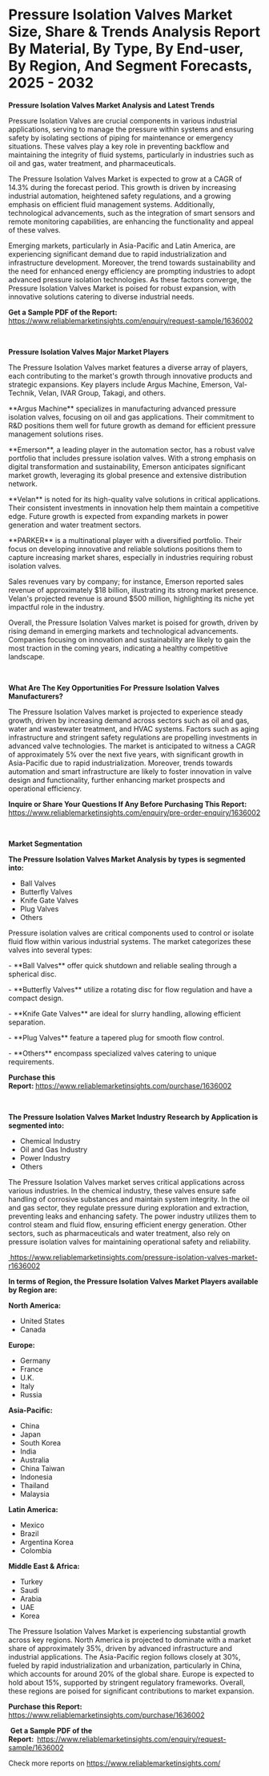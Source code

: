 <p><h1>Pressure Isolation Valves Market Size, Share & Trends Analysis Report By Material, By Type, By End-user, By Region, And Segment Forecasts, 2025 - 2032</h1></p><p><strong>Pressure Isolation Valves Market Analysis and Latest Trends</strong></p>
<p><p>Pressure Isolation Valves are crucial components in various industrial applications, serving to manage the pressure within systems and ensuring safety by isolating sections of piping for maintenance or emergency situations. These valves play a key role in preventing backflow and maintaining the integrity of fluid systems, particularly in industries such as oil and gas, water treatment, and pharmaceuticals.</p><p>The Pressure Isolation Valves Market is expected to grow at a CAGR of 14.3% during the forecast period. This growth is driven by increasing industrial automation, heightened safety regulations, and a growing emphasis on efficient fluid management systems. Additionally, technological advancements, such as the integration of smart sensors and remote monitoring capabilities, are enhancing the functionality and appeal of these valves. </p><p>Emerging markets, particularly in Asia-Pacific and Latin America, are experiencing significant demand due to rapid industrialization and infrastructure development. Moreover, the trend towards sustainability and the need for enhanced energy efficiency are prompting industries to adopt advanced pressure isolation technologies. As these factors converge, the Pressure Isolation Valves Market is poised for robust expansion, with innovative solutions catering to diverse industrial needs.</p></p>
<p><strong>Get a Sample PDF of the Report:&nbsp;</strong> <a href="https://www.reliablemarketinsights.com/enquiry/request-sample/1636002?utm_campaign=3268&utm_medium=2&utm_source=Github&utm_content=ia&utm_term=23032025&utm_id=pressure-isolation-valves">https://www.reliablemarketinsights.com/enquiry/request-sample/1636002</a></p>
<p>&nbsp;</p>
<p><strong>Pressure Isolation Valves Major Market Players</strong></p>
<p><p>The Pressure Isolation Valves market features a diverse array of players, each contributing to the market's growth through innovative products and strategic expansions. Key players include Argus Machine, Emerson, Val-Technik, Velan, IVAR Group, Takagi, and others.</p><p>**Argus Machine** specializes in manufacturing advanced pressure isolation valves, focusing on oil and gas applications. Their commitment to R&D positions them well for future growth as demand for efficient pressure management solutions rises.</p><p>**Emerson**, a leading player in the automation sector, has a robust valve portfolio that includes pressure isolation valves. With a strong emphasis on digital transformation and sustainability, Emerson anticipates significant market growth, leveraging its global presence and extensive distribution network.</p><p>**Velan** is noted for its high-quality valve solutions in critical applications. Their consistent investments in innovation help them maintain a competitive edge. Future growth is expected from expanding markets in power generation and water treatment sectors.</p><p>**PARKER** is a multinational player with a diversified portfolio. Their focus on developing innovative and reliable solutions positions them to capture increasing market shares, especially in industries requiring robust isolation valves.</p><p>Sales revenues vary by company; for instance, Emerson reported sales revenue of approximately $18 billion, illustrating its strong market presence. Velan's projected revenue is around $500 million, highlighting its niche yet impactful role in the industry.</p><p>Overall, the Pressure Isolation Valves market is poised for growth, driven by rising demand in emerging markets and technological advancements. Companies focusing on innovation and sustainability are likely to gain the most traction in the coming years, indicating a healthy competitive landscape.</p></p>
<p>&nbsp;</p>
<p><strong>What Are The Key Opportunities For Pressure Isolation Valves Manufacturers?</strong></p>
<p><p>The Pressure Isolation Valves market is projected to experience steady growth, driven by increasing demand across sectors such as oil and gas, water and wastewater treatment, and HVAC systems. Factors such as aging infrastructure and stringent safety regulations are propelling investments in advanced valve technologies. The market is anticipated to witness a CAGR of approximately 5% over the next five years, with significant growth in Asia-Pacific due to rapid industrialization. Moreover, trends towards automation and smart infrastructure are likely to foster innovation in valve design and functionality, further enhancing market prospects and operational efficiency.</p></p>
<p><strong>Inquire or Share Your Questions If Any Before Purchasing This Report:</strong> <a href="https://www.reliablemarketinsights.com/enquiry/pre-order-enquiry/1636002?utm_campaign=3268&utm_medium=2&utm_source=Github&utm_content=ia&utm_term=23032025&utm_id=pressure-isolation-valves">https://www.reliablemarketinsights.com/enquiry/pre-order-enquiry/1636002</a></p>
<p>&nbsp;</p>
<p><strong>Market Segmentation</strong></p>
<p><strong>The Pressure Isolation Valves Market Analysis by types is segmented into:</strong></p>
<p><ul><li>Ball Valves</li><li>Butterfly Valves</li><li>Knife Gate Valves</li><li>Plug Valves</li><li>Others</li></ul></p>
<p><p>Pressure isolation valves are critical components used to control or isolate fluid flow within various industrial systems. The market categorizes these valves into several types: </p><p>- **Ball Valves** offer quick shutdown and reliable sealing through a spherical disc. </p><p>- **Butterfly Valves** utilize a rotating disc for flow regulation and have a compact design. </p><p>- **Knife Gate Valves** are ideal for slurry handling, allowing efficient separation. </p><p>- **Plug Valves** feature a tapered plug for smooth flow control. </p><p>- **Others** encompass specialized valves catering to unique requirements.</p></p>
<p><strong>Purchase this Report:&nbsp;</strong><a href="https://www.reliablemarketinsights.com/purchase/1636002?utm_campaign=3268&utm_medium=2&utm_source=Github&utm_content=ia&utm_term=23032025&utm_id=pressure-isolation-valves">https://www.reliablemarketinsights.com/purchase/1636002</a></p>
<p>&nbsp;</p>
<p><strong>The Pressure Isolation Valves Market Industry Research by Application is segmented into:</strong></p>
<p><ul><li>Chemical Industry</li><li>Oil and Gas Industry</li><li>Power Industry</li><li>Others</li></ul></p>
<p><p>The Pressure Isolation Valves market serves critical applications across various industries. In the chemical industry, these valves ensure safe handling of corrosive substances and maintain system integrity. In the oil and gas sector, they regulate pressure during exploration and extraction, preventing leaks and enhancing safety. The power industry utilizes them to control steam and fluid flow, ensuring efficient energy generation. Other sectors, such as pharmaceuticals and water treatment, also rely on pressure isolation valves for maintaining operational safety and reliability.</p></p>
<p><a href="https://www.reliablemarketinsights.com/pressure-isolation-valves-market-r1636002?utm_campaign=3268&utm_medium=2&utm_source=Github&utm_content=ia&utm_term=23032025&utm_id=pressure-isolation-valves">&nbsp;https://www.reliablemarketinsights.com/pressure-isolation-valves-market-r1636002</a></p>
<p><strong>In terms of Region, the Pressure Isolation Valves Market Players available by Region are:</strong></p>
<p>
    <p> <strong> North America: </strong>
        <ul>
            <li>United States</li>
            <li>Canada</li>
        </ul>
        </p> 
    <p> <strong> Europe: </strong>
        <ul>
            <li>Germany</li>
            <li>France</li>
            <li>U.K.</li>
            <li>Italy</li>
            <li>Russia</li>
        </ul>
        </p> 
    <p> <strong> Asia-Pacific: </strong>
        <ul>
            <li>China</li>
            <li>Japan</li>
            <li>South Korea</li>
            <li>India</li>
            <li>Australia</li>
            <li>China Taiwan</li>
            <li>Indonesia</li>
            <li>Thailand</li>
            <li>Malaysia</li>
        </ul>
        </p> 
    <p> <strong> Latin America: </strong>
        <ul>
            <li>Mexico</li>
            <li>Brazil</li>
            <li>Argentina Korea</li>
            <li>Colombia</li>
        </ul>
        </p> 
    <p> <strong> Middle East & Africa: </strong>
        <ul>
            <li>Turkey</li>
            <li>Saudi</li>
            <li>Arabia</li>
            <li>UAE</li>
            <li>Korea</li>
        </ul>
    </p>
    </p>
<p><p>The Pressure Isolation Valves Market is experiencing substantial growth across key regions. North America is projected to dominate with a market share of approximately 35%, driven by advanced infrastructure and industrial applications. The Asia-Pacific region follows closely at 30%, fueled by rapid industrialization and urbanization, particularly in China, which accounts for around 20% of the global share. Europe is expected to hold about 15%, supported by stringent regulatory frameworks. Overall, these regions are poised for significant contributions to market expansion.</p></p>
<p><strong>Purchase this Report: </strong><a href="https://www.reliablemarketinsights.com/purchase/1636002?utm_campaign=3268&utm_medium=2&utm_source=Github&utm_content=ia&utm_term=23032025&utm_id=pressure-isolation-valves">https://www.reliablemarketinsights.com/purchase/1636002</a></p>
<p>&nbsp;<strong>Get a Sample PDF of the Report:&nbsp;&nbsp;</strong><a href="https://www.reliablemarketinsights.com/enquiry/request-sample/1636002?utm_campaign=3268&utm_medium=2&utm_source=Github&utm_content=ia&utm_term=23032025&utm_id=pressure-isolation-valves">https://www.reliablemarketinsights.com/enquiry/request-sample/1636002</a></p>
<p><strong></strong></p>
<p>Check more reports on <a href="https://www.reliablemarketinsights.com/?utm_campaign=3268&utm_medium=2&utm_source=Github&utm_content=ia&utm_term=23032025&utm_id=pressure-isolation-valves">https://www.reliablemarketinsights.com/</a></p>
